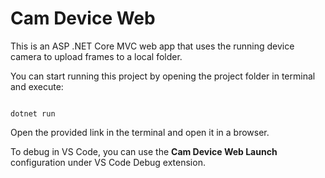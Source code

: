 # Cam Device Web

This is an ASP .NET Core MVC web app that uses the running device camera to upload frames to a local folder.

You can start running this project by opening the project folder in terminal and execute:

```shell

dotnet run

```

Open the provided link in the terminal and open it in a browser.

To debug in VS Code, you can use the **Cam Device Web Launch** configuration under VS Code Debug extension.